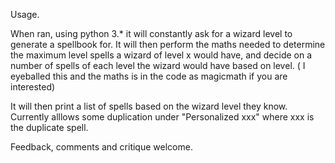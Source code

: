 Usage. 

When ran, using python 3.* it will constantly ask for a wizard level to generate a spellbook for. It will then perform the maths needed to 
determine the maximum level spells a wizard of level x would have, and decide on a number of spells of each level the wizard would have
based on level. ( I eyeballed this and the maths is in the code as magicmath if you are interested)

It will then print a list of spells based on the wizard level they know. Currently alllows some duplication under "Personalized xxx" where xxx 
is the duplicate spell.

Feedback, comments and critique welcome.
